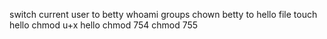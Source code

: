 switch current user to betty
whoami
groups
chown betty to hello file
touch hello
chmod u+x hello
chmod 754
chmod 755